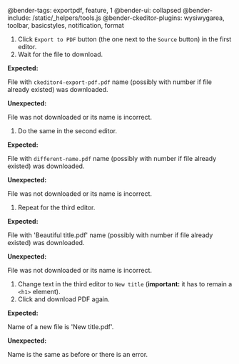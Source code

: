 @bender-tags: exportpdf, feature, 1
@bender-ui: collapsed
@bender-include: /static/_helpers/tools.js
@bender-ckeditor-plugins: wysiwygarea, toolbar, basicstyles, notification, format

1. Click `Export to PDF` button (the one next to the `Source` button) in the first editor.
1. Wait for the file to download.

  **Expected:**

  File with `ckeditor4-export-pdf.pdf` name (possibly with number if file already existed) was downloaded.

  **Unexpected:**

  File was not downloaded or its name is incorrect.

1. Do the same in the second editor.

  **Expected:**

  File with `different-name.pdf` name (possibly with number if file already existed) was downloaded.

  **Unexpected:**

  File was not downloaded or its name is incorrect.

1. Repeat for the third editor.

  **Expected:**

  File with 'Beautiful title.pdf' name (possibly with number if file already existed) was downloaded.

  **Unexpected:**

  File was not downloaded or its name is incorrect.

1. Change text in the third editor to `New title` (**important:** it has to remain a `<h1>` element).
1. Click and download PDF again.

  **Expected:**

  Name of a new file is 'New title.pdf'.

  **Unexpected:**

  Name is the same as before or there is an error.
